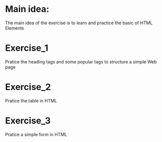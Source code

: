 # Main idea:

The main idea of the exercise is to learn and practice the basic of HTML Elements

# Exercise_1

Pratice the heading tags and some popular tags to structure a simple Web page

# Exercise_2

Pratice the table in HTML

# Exercise_3

Pratice a simple form in HTML
